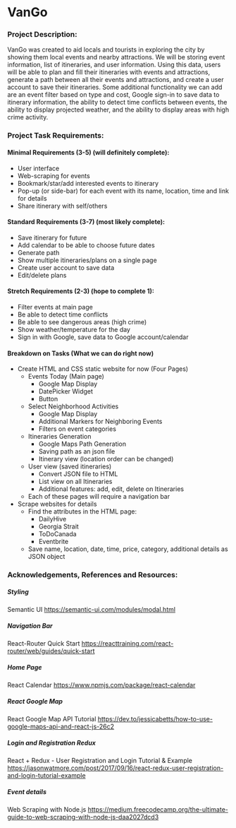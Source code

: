 # VanGo
### Project Description:
VanGo was created to aid locals and tourists in exploring the city by showing them local events and nearby attractions. We will be storing event information, list of itineraries, and user information. Using this data, users will be able to plan and fill their itineraries with events and attractions, generate a path between all their events and attractions, and create a user account to save their itineraries. Some additional functionality we can add are an event filter based on type and cost, Google sign-in to save data to itinerary information, the ability to detect time conflicts between events, the ability to display projected weather, and the ability to display areas with high crime activity. 

### Project Task Requirements:
#### Minimal Requirements (3-5) (will definitely complete):
- User interface
- Web-scraping for events
- Bookmark/star/add interested events to itinerary
- Pop-up (or side-bar) for each event with its name, location, time and link for details
- Share itinerary with self/others

#### Standard Requirements (3-7) (most likely complete):
- Save itinerary for future
- Add calendar to be able to choose future dates
- Generate path
- Show multiple itineraries/plans on a single page
- Create user account to save data
- Edit/delete plans

#### Stretch Requirements (2-3) (hope to complete 1):
- Filter events at main page
- Be able to detect time conflicts
- Be able to see dangerous areas (high crime)
- Show weather/temperature for the day
- Sign in with Google, save data to Google account/calendar

#### Breakdown on Tasks (What we can do right now)
- Create HTML and CSS static website for now (Four Pages)
    - Events Today (Main page)
        - Google Map Display
        - DatePicker Widget
        - Button
    - Select Neighborhood Activities
        - Google Map Display
        - Additional Markers for Neighboring Events
        - Filters on event categories
    - Itineraries Generation
        - Google Maps Path Generation
        - Saving path as an json file 
        - Itinerary view (location order can be changed)
    - User view (saved itineraries)
        - Convert JSON file to HTML
        - List view on all Itineraries
        - Additional features: add, edit, delete on Itineraries
    - Each of these pages will require a navigation bar
- Scrape websites for details
    - Find the attributes in the HTML page:
        - DailyHive
        - Georgia Strait
        - ToDoCanada
        - Eventbrite
    - Save name, location, date, time, price, category, additional details as JSON object


### Acknowledgements, References and Resources:
##### Styling
Semantic UI
https://semantic-ui.com/modules/modal.html

##### Navigation Bar
React-Router Quick Start
https://reacttraining.com/react-router/web/guides/quick-start

##### Home Page
React Calendar
https://www.npmjs.com/package/react-calendar

##### React Google Map
React Google Map API Tutorial
https://dev.to/jessicabetts/how-to-use-google-maps-api-and-react-js-26c2

##### Login and Registration Redux
React + Redux - User Registration and Login Tutorial & Example
https://jasonwatmore.com/post/2017/09/16/react-redux-user-registration-and-login-tutorial-example

##### Event details
Web Scraping with Node.js
https://medium.freecodecamp.org/the-ultimate-guide-to-web-scraping-with-node-js-daa2027dcd3
